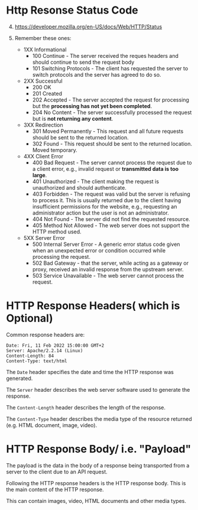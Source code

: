 # Http Resonse Status Code

4. https://developer.mozilla.org/en-US/docs/Web/HTTP/Status

5. Remember these ones:
    - 1XX Informational 
      - 100 Continue - The server received the reques headers and should continue to send the request body
      - 101 Switching Protocols - The client has requested the server to switch protocols and the server has agreed to do so.
    - 2XX Successful
      - 200 OK
      - 201 Created
      - 202 Accepted - The server accepted the request for processing but the __processing has not yet been completed__.
      - 204 No Content - The server successfully processed the request but is __not returning any content__.
    - 3XX Redirection
      - 301 Moved Permanently - This request and all future requests should be sent to the returned location.
      - 302 Found - This request should be sent to the returned location. Moved temporary.
    - 4XX Client Error
      - 400 Bad Request - The server cannot process the request due to a client error, e.g., invalid request or __transmitted data is too large__.
      - 401 Unauthorized - The client making the request is unauthorized and should authenticate.
      - 403 Forbidden - The request was valid but the server is refusing to process it. This is usually returned due to the client having insufficient permissions for the website, e.g., requesting an administrator action but the user is not an administrator.
      - 404 Not Found - The server did not find the requested resource.
      - 405 Method Not Allowed - The web server does not support the HTTP method used.
    - 5XX Server Error
      - 500 Internal Server Error - A generic error status code given when an unexpected error or condition occurred while processing the request.
      - 502 Bad Gateway - that the server, while acting as a gateway or proxy, received an invalid response from the upstream server.
      - 503 Service Unavailable - The web server cannot process the request.

# HTTP Response Headers( which is Optional)
Common response headers are:

```
Date: Fri, 11 Feb 2022 15:00:00 GMT+2
Server: Apache/2.2.14 (Linux)
Content-Length: 84
Content-Type: text/html
```
The `Date` header specifies the date and time the HTTP response was generated.

The `Server` header describes the web server software used to generate the response.

The `Content-Length` header describes the length of the response.

The `Content-Type` header describes the media type of the resource returned (e.g. HTML document, image, video).

# HTTP Response Body/ i.e. "Payload"
The payload is the data in the body of a response being transported from a server to the client due to an API request.

Following the HTTP response headers is the HTTP response body. This is the main content of the HTTP response.

This can contain images, video, HTML documents and other media types.
